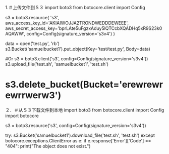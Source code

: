 1.＃上传文件到Ｓ３
import boto3
from botocore.client import Config


s3 = boto3.resource(
    's3',
    aws_access_key_id='AKIAIWOJJA2TRONDWEDDDEWEEE',
    aws_secret_access_key='bprLAte5uFgzxAduy5lQTCcbXQADHq5xR9S23k0AQAWW',
    config=Config(signature_version='s3v4')
)


data = open('test.py', 'rb')
s3.Bucket('samuelbucket1').put_object(Key='test/test.py', Body=data)

#Or
s3 = boto3.client('s3', config=Config(signature_version='s3v4'))
s3.upload_file('test.sh', 'samuelbucket1', 'test.sh')
# s3.delete_bucket(Bucket='erewrewrewrrwerw3')

２．＃从Ｓ３下载文件到本地
import boto3
from botocore.client import Config
import botocore

s3 = boto3.resource('s3', config=Config(signature_version='s3v4'))

try:
    s3.Bucket('samuelbucket1').download_file('test.sh', 'test.sh')
except botocore.exceptions.ClientError as e:
    if e.response['Error']['Code'] == "404":
        print("The object does not exist.")
